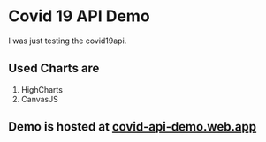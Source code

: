 # Covid 19 API Demo

I was just testing the covid19api. 

## Used Charts are

1. HighCharts
2. CanvasJS


## Demo is hosted at [covid-api-demo.web.app](https://covid-api-demo.web.app/)
